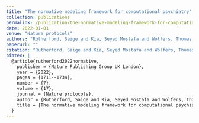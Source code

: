 ```yaml
---
title: "The normative modeling framework for computational psychiatry"
collection: publications
permalink: /publication/the-normative-modeling-framework-for-computational-psychiatry
date: 2022-01-01
venue: "Nature protocols"
authors: "Rutherford, Saige and Kia, Seyed Mostafa and Wolfers, Thomas and Fraza, Charlotte and Zabihi, Mariam and Dinga, Richard and Berthet, Pierre and Worker, Amanda and Verdi, Serena and Ruhe, Henricus G and others"
paperurl: ""
citation: "Rutherford, Saige and Kia, Seyed Mostafa and Wolfers, Thomas and Fraza, Charlotte and Zabihi, Mariam and Dinga, Richard and Berthet, Pierre and Worker, Amanda and Verdi, Serena and Ruhe, Henricus G and others (2022). The normative modeling framework for computational psychiatry. Nature protocols."
bibtex: |
  @article{rutherford2022normative,
    publisher = {Nature Publishing Group UK London},
    year = {2022},
    pages = {1711--1734},
    number = {7},
    volume = {17},
    journal = {Nature protocols},
    author = {Rutherford, Saige and Kia, Seyed Mostafa and Wolfers, Thomas and Fraza, Charlotte and Zabihi, Mariam and Dinga, Richard and Berthet, Pierre and Worker, Amanda and Verdi, Serena and Ruhe, Henricus G and others},
    title = {The normative modeling framework for computational psychiatry},
  }
---
```

